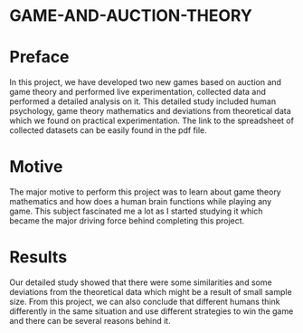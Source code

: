 # GAME-AND-AUCTION-THEORY
# Preface 
In this project, we have developed two new games based on auction and game theory and performed live experimentation, collected data and performed a detailed analysis on it.
This detailed study included human psychology, game theory mathematics and deviations from theoretical data which we found on practical experimentation.
The link to the spreadsheet of collected datasets can be easily found in the pdf file.
# Motive 
The major motive to perform this project was to learn about game theory mathematics and how does a human brain functions while playing any game. 
This subject fascinated me a lot as I started studying it which became the major driving force behind completing this project.
# Results 
Our detailed study showed that there were some similarities and some deviations from the theoretical data which might be a result of small sample size. 
From this project, we can also conclude that different humans think differently in the same situation and use different strategies to win the game and there can be several reasons behind it.
